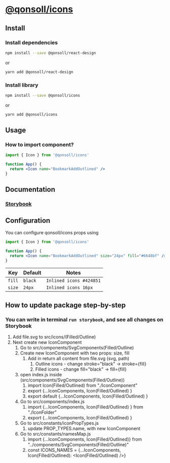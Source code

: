 # [@qonsoll/icons](https://www.npmjs.com/package/@qonsoll/icons)

## Install

### Install dependencies

```bash
npm install --save @qonsoll/react-design
```

or

```bash
yarn add @qonsoll/react-design
```

### Install library

```bash
npm install --save @qonsoll/icons
```

or

```bash
yarn add @qonsoll/icons
```

## Usage

### How to import component?

```jsx
import { Icon } from '@qonsoll/icons'

function App() {
  return <Icon name="BookmarkAddOutlined" />
}
```

## Documentation

### [Storybook](https://qonsoll.github.io/icons/?path=/story/example-icon--all-icons)

## Configuration

You can configure qonsoll/icons props using

```jsx
import { Icon } from '@qonsoll/icons'

function App() {
  return <Icon name="BookmarkAddOutlined" size="24px" fill="#6648bf" />
}
```

| Key         | Default               | Notes                           |
| ----------- | --------------------- | ------------------------------- |
| `fill`      | `black`               | `Inlined icons #424851`         |
| `size`      | `24px`                | `Inlined icons 16px`            |


## How to update package step-by-step

### You can write in terminal ```run storybook```, and see all changes on Storybook

1. Add file.svg to src/icons/(Filled/Outline)
2. Next create new IconComponent
    1. Go to src/components/SvgComponents(Filled/Outline)
    2. Create new IconComponent with two props: size, fill
        1. Add in return all content from file.svg (svg, path)
            1. Outline icons - change stroke="black" -> stroke={fill}
            2. Filled icons - change fill="black" -> fill={fill}
    3. open index.js inside (src/components/SvgComponents(Filled/Outline))
        1. import Icon(Filled/Outlined) from "./IconComponent"
        2. export {...IconComponents, Icon(Filled/Outlined) }
        3. export default {...IconComponents, Icon(Filled/Outlined) }
    4. Go to src/components/index.js
        1. import {...IconComponents, Icon(Filled/Outlined) } from "./IconFolder"
        2. export {...IconComponents, Icon(Filled/Outlined) }
    5. Go to src/constants/iconPropTypes.js
        1. update PROP_TYPES.name, with new IconComponent
    6. Go to src/constants/namesMap.js
        1. import {...IconComponents, Icon(Filled/Outlined)} from "../components/SvgComponents(Filled/Outline)"
        2. const ICONS_NAMES = {...IconComponents, Icon(Filled/Outlined): <Icon(Filled/Outlined) />}
